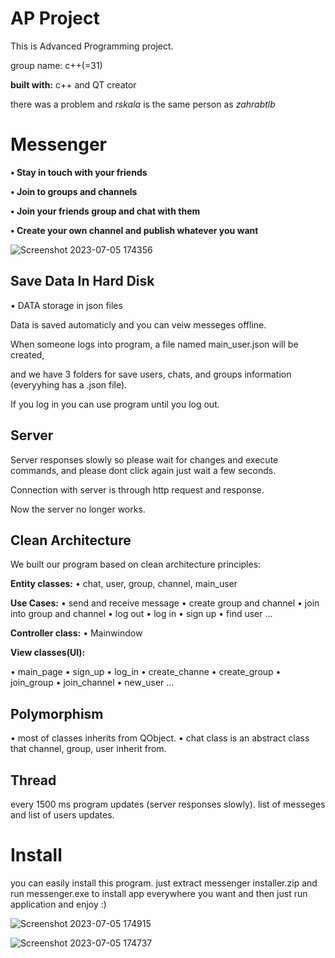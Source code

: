 # AP Project

This is Advanced Programming project.

group name: c++(=31)

**built with:** c++ and QT creator

there was a problem and *rskala* is the same person as *zahrabtlb*



# Messenger

**•  Stay in touch with your friends**

**•  Join to groups and channels**

**•  Join your friends group and chat with them**

**•  Create your own channel and publish whatever you want** 



![Screenshot 2023-07-05 174356](https://github.com/SeyedAliamiri/Messenger_cpp-31-_9/assets/124011267/dac39838-169a-432d-bebd-f7991bd3ccda)




## Save Data In Hard Disk

•  DATA storage in json files

Data is saved automaticly and you can veiw messeges offline.

When someone logs into program, a file named main_user.json will be created,

and we have 3 folders for save users, chats, and groups information (everyyhing has a .json file).

If you log in you can use program until you log out.




## Server

Server responses slowly  so please wait for changes and  execute commands, and please dont click again just wait a few seconds.

Connection with server is through http request and response.

Now the server no longer works.




## Clean Architecture

We built our program based on clean architecture principles:

**Entity classes:** 
•  chat, user, group, channel, main_user

**Use Cases:**
•  send and receive message
•  create group and channel
•  join into group and channel
•  log out
•  log in
•  sign up
•  find user
...

**Controller class:**
•    Mainwindow

**View classes(UI):**

•  main_page
•  sign_up
•  log_in
•  create_channe
•  create_group
•  join_group
•  join_channel
•  new_user
...




## Polymorphism

•  most of classes inherits from QObject.
•  chat class is an abstract class that channel, group, user inherit from.




## Thread

every 1500 ms program updates (server responses slowly).
list of messeges and list of users updates.




# Install

you can easily install this program.
just extract messenger installer.zip and run messenger.exe to install app everywhere you want and then just run application and enjoy :)





![Screenshot 2023-07-05 174915](https://github.com/SeyedAliamiri/Messenger_cpp-31-_9/assets/124011267/106ea061-bf0c-42ea-8c3d-7f445fc52083)

![Screenshot 2023-07-05 174737](https://github.com/SeyedAliamiri/Messenger_cpp-31-_9/assets/124011267/e1c01f96-3ec8-46bb-a7d1-da3248a6c6d4)

